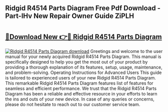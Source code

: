 ## Ridgid R4514 Parts Diagram Free Pdf Download - Part-lHv New Repair Owner Guide ZiPLH

# <h2><a href="http://dfsy0m.blite.top/?on=Ridgid+R4514+Parts+Diagram">🔗Download New 👉🔴 Ridgid R4514 Parts Diagram</a></h2>

[![Ridgid R4514 Parts Diagram download](https://i.imgur.com/lujVjoI.png)](http://dfsy0m.blite.top/?on=Ridgid+R4514+Parts+Diagram)
Greetings and welcome to the user manual for your newly acquired Ridgid R4514 Parts Diagram. This manual is specifically designed to help you get the most out of your product by providing a thorough explanation of its features, setup, usage, maintenance, and problem-solving. Operating Instructions for Advanced Users This guide is tailored to experienced users of your new Ridgid R4514 Parts Diagram. This remarkable Ridgid R4514 Parts Diagram features list of features for seamless and efficient performance. We trust that the Ridgid R4514 Parts Diagram has been a reliable and effective resource in your efforts to learn the ins and outs of your new device. In case of any queries or concerns, please do not hesitate to reach out to our customer service team.
